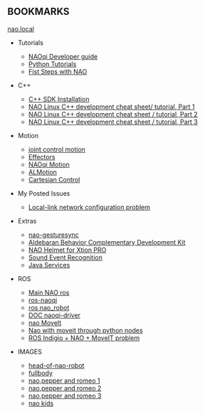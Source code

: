 BOOKMARKS
---


[nao.local](http://nao.local/#/menu/myrobot)


* Tutorials
  * [NAOqi Developer guide](http://doc.aldebaran.com/2-1/index_dev_guide.html)
  * [Python Tutorials](http://doc.aldebaran.com/2-1/dev/python/tutorials.html)
  * [Fist Steps with NAO](http://doc.aldebaran.com/documents/first-steps-with-nao.pdf)

* C++
  * [C++ SDK Installation](http://doc.aldebaran.com/2-1/dev/cpp/install_guide.html)
  * [NAO Linux C++ development cheat sheet/ tutorial, Part 1](http://janebotics.blogspot.co.uk/2012/12/better-nao-than-never-nao-tutorial-part.html)
  * [NAO Linux C++ development cheat sheet / tutorial, Part 2](http://janebotics.blogspot.co.uk/2013/02/welcome-to-matrix-nao-nao-tutorial-part.html)
  * [NAO Linux C++ development cheat sheet / tutorial, Part 3](http://janebotics.blogspot.co.uk/2013/02/the-apprentice-naomancer-nao-tutorial.html)


* Motion
  * [joint control motion](https://github.com/mikemcfarlane/TickleMeNAO/blob/master/Writeup/Tickling%20a%20NAO%20robot.md#robot-motion)
  * [Effectors](http://doc.aldebaran.com/2-1/family/robots/bodyparts.html#nao-effector)
  * [NAOqi Motion](http://doc.aldebaran.com/2-1/naoqi/motion/index.html#naoqi-motion)
  * [ALMotion](http://doc.aldebaran.com/2-1/naoqi/motion/almotion.html#almotion)
  * [Cartesian Control](http://doc.aldebaran.com/2-1/naoqi/motion/control-cartesian.html#control-cartesian)


* My Posted Issues
  * [Local-link network configuration problem](https://community.ald.softbankrobotics.com/en/forum/local-link-network-configuration-problem-naov4naoqi1145-using-choregraphe-suite-1145-linux64)


* Extras
  * [nao-gesturesync](https://github.com/vpodpecan/nao-gesturesync)  
  * [Aldebaran Behavior Complementary Development Kit](http://studio.aldebaran-robotics.com/abcdk/)
  * [NAO Helmet for Xtion PRO](https://groups.google.com/forum/#!topic/ros-sig-aldebaran/lA6WTE9IATA)
  * [Sound Event Recognition](http://studio.aldebaran-robotics.com/amazel/sound_reco/)
  * [Java Services](http://doc.aldebaran.com/2-1/dev/java/index_java.html)


* ROS
  * [Main NAO ros](http://wiki.ros.org/nao)
  * [ros-naoqi](https://github.com/ros-naoqi)
  * [ros nao_robot](http://wiki.ros.org/nao_robot)
  * [DOC naoqi-driver](http://ros-naoqi.github.io/naoqi_driver/)
  * [nao MoveIt](https://github.com/ros-naoqi/nao_moveit_config)
  * [Nao with moveit through python nodes](https://groups.google.com/forum/?fromgroups#!topic/ros-sig-aldebaran/bBDQRaS2u4E)
  * [ROS Indigio + NAO + MoveIT problem](https://groups.google.com/forum/?fromgroups#!topic/ros-sig-aldebaran/9fRy1nPS0jA)    


* IMAGES
  * [head-of-nao-robot](https://openclipart.org/detail/273236/head-of-nao-robot)
  * [fullbody](https://openclipart.org/detail/266420/Request)
  * [nao,pepper and romeo 1](https://www.ald.softbankrobotics.com/sites/aldebaran/files/styles/638x314/public/acheter_un_robot_2.png)
  * [nao,pepper and romeo 2](https://www.maddyness.com/wp-content/uploads/2015/11/lolo.jpg)
  * [nao,pepper and romeo 3](https://s-media-cache-ak0.pinimg.com/originals/69/1e/16/691e16dd48addc2581984828d3f30c8b.jpg)
  * [nao kids](https://robotstechnologyandme.files.wordpress.com/2013/10/nao-robot.jpg)
